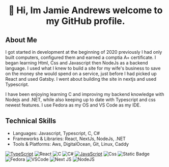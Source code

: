 
<h1 align="center" > 👋 Hi, Im Jamie Andrews welcome to my GitHub profile.</h1>

## About Me
I got started in development at the beginning of 2020 previously I had only built computers, configured them and earned a comptia A+ certificate. I began learning Html, Css and Javascript then NodeJs as a backend language. I used what I knew to build a site for my wife's business to save on the money she would spend on a service, just before I had picked up React and used Gatsby. I went about building the site in nextjs and used Typescript.

I have been enjoying learning C and improving my backend knowledge with Nodejs and .NET, while also keeping up to date with Typescript and css newest features. I use Fedora as my OS and VS Code as my IDE.

## Technical Skills
- Languages: Javascript, Typescript, C, C# 
- Frameworks & Libraries: React, NextJs, NodeJs, .NET
- Tools & Platforms: Aws, DigitalOcean, Git, Linux, Caddy

[![TypeScript](https://img.shields.io/badge/Typescript-%23007ACC.svg?style=for-the-badge&logo=typescript&logoColor=white)](https://typescriptlang.org)
![React](https://img.shields.io/badge/React-%2320232a.svg?style=for-the-badge&logo=react&logoColor=%2361DAFB)
![C](https://img.shields.io/badge/C-blue?style=for-the-badge&logo=c)
![C#](https://img.shields.io/badge/C%23-%23239120.svg?style=for-the-badge&logo=csharp&logoColor=white)
[![JavaScript](https://img.shields.io/badge/Javascript--F7DF1E?style=for-the-badge&logo=javascript)](https://www.javascript.com/)
![Css](https://img.shields.io/badge/Css-blue?style=for-the-badge&logo=css)
![Static Badge](https://img.shields.io/badge/Html-red?style=for-the-badge&logo=html5&logoColor=white)
![Fedora](https://img.shields.io/badge/Fedora-294172?style=for-the-badge&logo=fedora&logoColor=white)
![VSCode](https://img.shields.io/badge/VS%20Code-blue?style=for-the-badge)
![Next JS](https://img.shields.io/badge/Next-black?style=for-the-badge&logo=next.js&logoColor=white)
![NodeJS](https://img.shields.io/badge/node.js-6DA55F?style=for-the-badge&logo=node.js&logoColor=white)
<!--
**Jamie-Andrews1/Jamie-Andrews1** is a ✨ _special_ ✨ repository because its `README.md` (this file) appears on your GitHub profile.

Here are some ideas to get you started:

- 🔭 I’m currently working on ...
- 🌱 I’m currently learning ...
- 👯 I’m looking to collaborate on ...s
- 🤔 I’m looking for help with ...
- 💬 Ask me about ...
- 📫 How to reach me: ...
- 😄 Pronouns: ...
- ⚡ Fun fact: ...
-->
